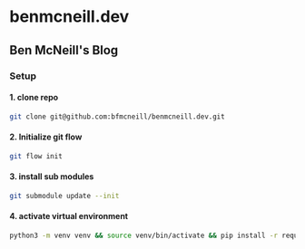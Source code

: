 # benmcneill.dev

## Ben McNeill's Blog

### Setup

#### 1. clone repo

```bash
git clone git@github.com:bfmcneill/benmcneill.dev.git
```

#### 2. Initialize git flow

```bash
git flow init
```

#### 3. install sub modules

```bash
git submodule update --init
```

#### 4. activate virtual environment

```bash
python3 -m venv venv && source venv/bin/activate && pip install -r requirements.txt
```
